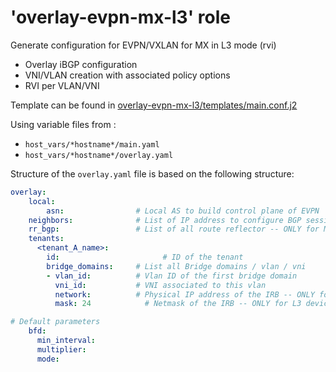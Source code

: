 
# 'overlay-evpn-mx-l3' role
Generate configuration for EVPN/VXLAN for MX in L3 mode (rvi)
 - Overlay iBGP configuration
 - VNI/VLAN creation with associated policy options
 - RVI per VLAN/VNI

Template can be found in [overlay-evpn-mx-l3/templates/main.conf.j2](templates/main.conf.j2)

Using variable files from :
 - `host_vars/*hostname*/main.yaml`
 - `host_vars/*hostname*/overlay.yaml`

Structure of the `overlay.yaml` file is based on the following structure:

```yaml
overlay:
    local:
        asn: 				# Local AS to build control plane of EVPN
    neighbors: 				# List of IP address to configure BGP sessions. Must be RR if you are on leaves and must be leaves if you are on MXs. In any case, it must be loopback of devices
    rr_bgp: 				# List of all route reflector -- ONLY for MXs / not supported for leaves
    tenants:
      <tenant_A_name>:
        id: 				      # ID of the tenant
        bridge_domains:		# List all Bridge domains / vlan / vni
        - vlan_id: 		    # Vlan ID of the first bridge domain
          vni_id: 		    # VNI associated to this vlan
          network:  	    # Physical IP address of the IRB -- ONLY for L3 devices
          mask: 24 			  # Netmask of the IRB -- ONLY for L3 devices

# Default parameters
    bfd:
      min_interval:
      multiplier:
      mode:
```
